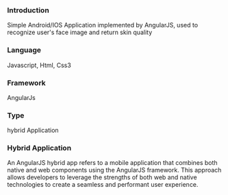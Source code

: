### Introduction
Simple Android/IOS Application implemented by AngularJS, used to recognize user's face image and return skin quality

### Language
Javascript, Html, Css3

### Framework
AngularJs

### Type
hybrid Application

### Hybrid Application
An AngularJS hybrid app refers to a mobile application that combines both native and web components using the AngularJS framework. This approach allows developers to leverage the strengths of both web and native technologies to create a seamless and performant user experience.
